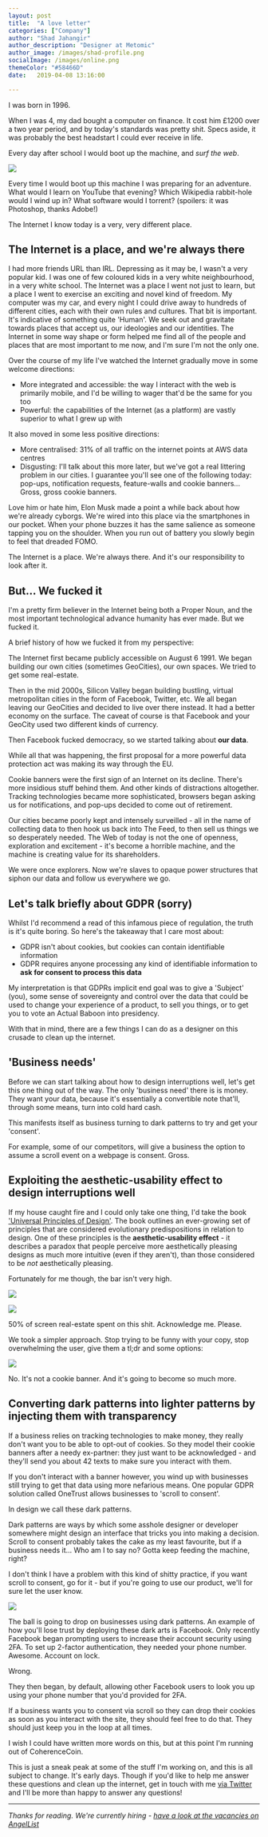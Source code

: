 ```yaml
---
layout: post
title:  "A love letter"
categories: ["Company"]
author: "Shad Jahangir"
author_description: "Designer at Metomic"
author_image: /images/shad-profile.png
socialImage: /images/online.png
themeColor: "#58466D"
date:   2019-04-08 13:16:00

---
```


I was born in 1996. 

When I was 4, my dad bought a computer on finance. It cost him £1200 over a two year period, and by today's standards was pretty shit. Specs aside, it was probably the best headstart I could ever receive in life.

Every day after school I would boot up the machine, and *surf the web*.

![](/images/online.png)

Every time I would boot up this machine I was preparing for an adventure. What would I learn on YouTube that evening? Which Wikipedia rabbit-hole would I wind up in? What software would I torrent? (spoilers: it was Photoshop, thanks Adobe!)

The Internet I know today is a very, very different place.

## The Internet is a place, and we're always there

I had more friends URL than IRL. Depressing as it may be, I wasn't a very popular kid. I was one of few coloured kids in a very white neighbourhood, in a very white school. The Internet was a place I went not just to learn, but a place I went to exercise an exciting and novel kind of freedom. My computer was my car, and every night I could drive away to hundreds of different cities, each with their own rules and cultures. That bit is important. It's indicative of something quite 'Human'. We seek out and gravitate towards places that accept us, our ideologies and our identities. The Internet in some way shape or form helped me find all of the people and places that are most important to me now, and I'm sure I'm not the only one. 

Over the course of my life I've watched the Internet gradually move in some welcome directions: 

- More integrated and accessible: the way I interact with the web is primarily mobile, and I'd be willing to wager that'd be the same for you too
- Powerful: the capabilities of the Internet (as a platform) are vastly superior to what I grew up with

It also moved in some less positive directions:

- More centralised: 31% of all traffic on the internet points at AWS data centres
- Disgusting: I'll talk about this more later, but we've got a real littering problem in our cities. I guarantee you'll see one of the following today: pop-ups, notification requests, feature-walls and cookie banners... Gross, gross cookie banners.

Love him or hate him, Elon Musk made a point a while back about how we're already cyborgs. We're wired into this place via the smartphones in our pocket. When your phone buzzes it has the same salience as someone tapping you on the shoulder. When you run out of battery you slowly begin to feel that dreaded FOMO. 

The Internet is a place. We're always there. And it's our responsibility to look after it.

## But... We fucked it

I'm a pretty firm believer in the Internet being both a Proper Noun, and the most important technological advance humanity has ever made. But we fucked it.

A brief history of how we fucked it from my perspective:

The Internet first became publicly accessible on August 6 1991. We began building our own cities (sometimes GeoCities), our own spaces. We tried to get some real-estate. 

Then in the mid 2000s, Silicon Valley began building bustling, virtual metropolitan cities in the form of Facebook, Twitter, etc. We all began leaving our GeoCities and decided to live over there instead. It had a better economy on the surface. The caveat of course is that Facebook and your GeoCity used two different kinds of currency. 

Then Facebook fucked democracy, so we started talking about **our data**. 

While all that was happening, the first proposal for a more powerful data protection act was making its way through the EU. 

Cookie banners were the first sign of an Internet on its decline. There's more insidious stuff behind them. And other kinds of distractions altogether. Tracking technologies became more sophisticated, browsers began asking us for notifications, and pop-ups decided to come out of retirement. 

Our cities became poorly kept and intensely surveilled - all in the name of collecting data to then hook us back into The Feed, to then sell us things we so desperately needed. The Web of today is not the one of openness, exploration and excitement - it's become a horrible machine, and the machine is creating value for its shareholders.

We were once explorers. Now we're slaves to opaque power structures that siphon our data and follow us everywhere we go.

## Let's talk briefly about GDPR (sorry)

Whilst I'd recommend a read of this infamous piece of regulation, the truth is it's quite boring. So here's the takeaway that I care most about:

- GDPR isn't about cookies, but cookies can contain identifiable information
- GDPR requires anyone processing any kind of identifiable information to **ask for consent to process this data**

My interpretation is that GDPRs implicit end goal was to give a 'Subject' (you), some sense of sovereignty and control over the data that could be used to change your experience of a product, to sell you things, or to get you to vote an Actual Baboon into presidency. 

With that in mind, there are a few things I can do as a designer on this crusade to clean up the internet.

## 'Business needs'

Before we can start talking about how to design interruptions well, let's get this one thing out of the way. The only 'business need' there is is money. They want your data, because it's essentially a convertible note that'll, through some means, turn into cold hard cash. 

This manifests itself as business turning to dark patterns to try and get your 'consent'. 

For example, some of our competitors, will give a business the option to assume a scroll event on a webpage is consent. Gross.

## Exploiting the aesthetic-usability effect to design interruptions well

If my house caught fire and I could only take one thing, I'd take the book ['Universal Principles of Design'](https://www.amazon.co.uk/Universal-Principles-Design-Revised-Updated/dp/1592535879). The book outlines an ever-growing set of principles that are considered evolutionary predispositions in relation to design. One of these principles is the **aesthetic-usability effect** - it describes a paradox that people perceive more aesthetically pleasing designs as much more intuitive (even if they aren't), than those considered to be *not* aesthetically pleasing. 

Fortunately for me though, the bar isn't very high.

![](/images/verge.png)

![](/images/lush.png)

50% of screen real-estate spent on this shit. Acknowledge me. Please.

We took a simpler approach. Stop trying to be funny with your copy, stop overwhelming the user, give them a tl;dr and some options:

![](/images/consentmanager.png)

No. It's not a cookie banner. And it's going to become so much more.

## Converting dark patterns into lighter patterns by injecting them with transparency

If a business relies on tracking technologies to make money, they really don't want you to be able to opt-out of cookies. So they model their cookie banners after a needy ex-partner: they just want to be acknowledged - and they'll send you about 42 texts to make sure you interact with them. 

If you don't interact with a banner however, you wind up with businesses still trying to get that data using more nefarious means. One popular GDPR solution called OneTrust allows businesses to 'scroll to consent'. 

In design we call these dark patterns. 

Dark patterns are ways by which some asshole designer or developer somewhere might design an interface that tricks you into making a decision. Scroll to consent probably takes the cake as my least favourite, but if a business needs it... Who am I to say no? Gotta keep feeding the machine, right?

I don't think I have a problem with this kind of shitty practice, if you want scroll to consent, go for it - but if you're going to use our product, we'll for sure let the user know.

![](/images/scroll.png)

The ball is going to drop on businesses using dark patterns. An example of how you'll lose trust by deploying these dark arts is Facebook. Only recently Facebook began prompting users to increase their account security using 2FA. To set up 2-factor authentication, they needed your phone number. Awesome. Account on lock. 

Wrong. 

They then began, by default, allowing other Facebook users to look you up using your phone number that you'd provided for 2FA.  

If a business wants you to consent via scroll so they can drop their cookies as soon as you interact with the site, they should feel free to do that. They should just keep you in the loop at all times.

I wish I could have written more words on this, but at this point I'm running out of CoherenceCoin. 

This is just a sneak peak at some of the stuff I'm working on, and this is all subject to change. It's early days. Though if you'd like to help me answer these questions and clean up the internet, get in touch with me [via Twitter](http://twitter.com/systemantix) and I'll be more than happy to answer any questions!

---

*Thanks for reading. We're currently hiring - [have a look at the vacancies on AngelList](https://angel.co/metomic/jobs)*
